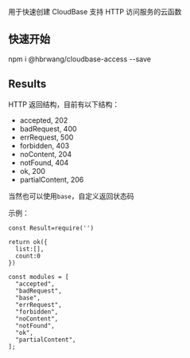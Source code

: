 用于快速创建 CloudBase 支持 HTTP 访问服务的云函数

## 快速开始

npm i @hbrwang/cloudbase-access --save

## Results

HTTP 返回结构，目前有以下结构：

- accepted, 202
- badRequest, 400
- errRequest, 500
- forbidden, 403
- noContent, 204
- notFound, 404
- ok, 200
- partialContent, 206

当然也可以使用`base`，自定义返回状态码

示例：

```JS
const Result=require('')

return ok({
  list:[],
  count:0
})
```

```JS
const modules = [
  "accepted",
  "badRequest",
  "base",
  "errRequest",
  "forbidden",
  "noContent",
  "notFound",
  "ok",
  "partialContent",
];
```
